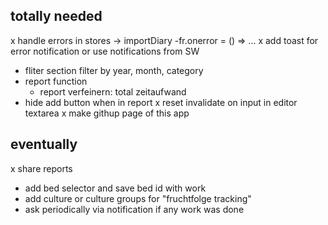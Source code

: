 ## totally needed
x handle errors in stores -> importDiary
  -fr.onerror = () => ...
x add toast for error notification or use notifications from SW
- fliter section filter by year, month, category
- report function
  - report verfeinern: total zeitaufwand
- hide add button when in report
x reset invalidate on input in editor textarea
x make githup page of this app
## eventually
x share reports 
- add bed selector and save bed id with work
- add culture or culture groups for "fruchtfolge tracking"
- ask periodically via notification if any work was done